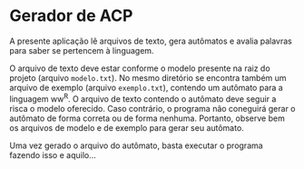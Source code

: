 # Gerador de ACP

A presente aplicação lê arquivos de texto, gera autômatos 
e avalia palavras para saber se pertencem à linguagem.

O arquivo de texto deve estar conforme o modelo presente 
na raiz do projeto (arquivo `modelo.txt`). No mesmo diretório
se encontra também um arquivo de exemplo (arquivo `exemplo.txt`), contendo um
autômato para a linguagem ww<sup>R</sup>. O arquivo de texto
contendo o autômato deve seguir a risca o modelo oferecido.
Caso contrário, o programa não coneguirá gerar o autômato de
forma correta ou de forma nenhuma. Portanto, observe bem os 
arquivos de modelo e de exemplo para gerar seu autômato.

Uma vez gerado o arquivo do autômato, basta executar o programa
fazendo isso e aquilo...